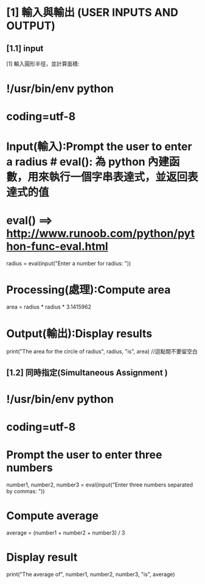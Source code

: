 [1] 輸入與輸出 (USER INPUTS AND OUTPUT)
====================
[1.1] input 
--------------------
[1] 輸入圓形半徑，並計算面積:

# !/usr/bin/env python
# coding=utf-8

# Input(輸入):Prompt the user to enter a radius # eval(): 為 python 內建函數，用來執行一個字串表達式，並返回表達式的值
# eval() ==> http://www.runoob.com/python/python-func-eval.html
radius = eval(input("Enter a number for radius: "))

# Processing(處理):Compute area
area = radius * radius * 3.1415962

# Output(輸出):Display results
print("The area for the circle of radius", radius, "is", area)  //逗點間不要留空白

[1.2] 同時指定(Simultaneous Assignment )
-----------------------
# !/usr/bin/env python
# coding=utf-8

 # Prompt the user to enter three numbers
 number1, number2, number3 = eval(input("Enter three numbers separated by commas: "))

# Compute average
average = (number1 + number2 + number3) / 3

# Display result
 print("The average of", number1, number2, number3, "is", average)






